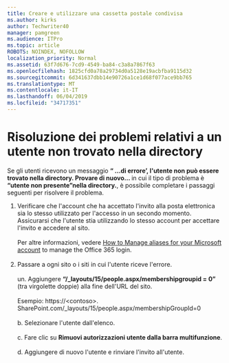```yaml
---
title: Creare e utilizzare una cassetta postale condivisa
ms.author: kirks
author: Techwriter40
manager: pamgreen
ms.audience: ITPro
ms.topic: article
ROBOTS: NOINDEX, NOFOLLOW
localization_priority: Normal
ms.assetid: 63f7d676-7cd9-4549-ba84-c3a8a7867f63
ms.openlocfilehash: 1825cfd0a78a29734d0a5128e19acbfba9115d32
ms.sourcegitcommit: 6d341637dbb14e90726a1ce1d68f077ace9bb765
ms.translationtype: MT
ms.contentlocale: it-IT
ms.lasthandoff: 06/04/2019
ms.locfileid: "34717351"
---
```

# <a name="troubleshoot-issue---user-not-found-in-directory"></a>Risoluzione dei problemi relativi a un utente non trovato nella directory

<p>Se gli utenti ricevono un messaggio <strong> &ldquo; &hellip;di errore&rsquo;, l'utente non può essere trovato nella directory. Provare di nuovo&hellip; </strong> in cui il tipo di problema è <strong> &ldquo;utente non presente&rdquo;nella directory.</strong>, è possibile completare i passaggi seguenti per risolvere il problema.</p> <ol> <li>Verificare che l'account che ha accettato l'invito alla posta elettronica sia lo stesso utilizzato per l'accesso in un secondo momento. Assicurarsi che l'utente stia utilizzando lo stesso account per accettare l'invito e accedere al sito. <br /><br />Per altre informazioni, vedere <a href="https://support.microsoft.com/en-us/help/12407/microsoft-account-how-to-manage-aliases">How to Manage aliases for your Microsoft account</a> to manage the Office 365 login. <br /><br /></li> <li>Passare a ogni sito o i siti in cui l'utente riceve l'errore. <br /><br />un. Aggiungere <strong> &ldquo;/_layouts/15/people.aspx/membershipgroupid = 0&rdquo; </strong> (tra virgolette doppie) alla fine dell'URL del sito. <br /><br />Esempio: https://&lt;contoso&gt;. SharePoint.com/_layouts/15/people.aspx/membershipGroupId=0 <br /><br />b. Selezionare l'utente dall'elenco. <br /><br />c. Fare clic su <strong>Rimuovi autorizzazioni utente dalla barra multifunzione</strong>. <br /><br />d. Aggiungere di nuovo l'utente e rinviare l'invito all'utente.</li> </ol>

